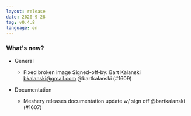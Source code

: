 ```yaml
---
layout: release
date: 2020-9-28
tag: v0.4.8
language: en
---
```


### What's new?

- General

  - Fixed broken image Signed-off-by: Bart Kalanski bkalanski@gmail.com @bartkalanski (#1609)

- Documentation

  - Meshery releases documentation update w/ sign off @bartkalanski (#1607)


